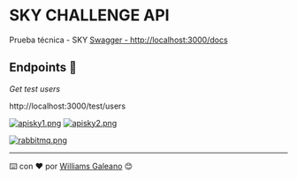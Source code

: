 # SKY CHALLENGE API

Prueba técnica - SKY
[Swagger - http://localhost:3000/docs](http://localhost:3000/docs)

## Endpoints 🚀

_Get test users_

http://localhost:3000/test/users

[![apisky1.png](https://i.postimg.cc/k43K2883/apisky1.png)](https://postimg.cc/v1hcj433)
[![apisky2.png](https://i.postimg.cc/wvXJLvct/apisky2.png)](https://postimg.cc/qh7zdpF0)

[![rabbitmq.png](https://i.postimg.cc/KjmTN2J0/rabbitmq.png)](https://postimg.cc/2bX3kPpW)

---

⌨️ con ❤️ por [Williams Galeano](https://github.com/willyGaleano) 😊
